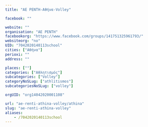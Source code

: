 ```yaml
---
title: "ΑΕ ΡΕΝΤΗ-Αθήνα-Volley"

facebook: ""

website: ""
organisation: "ΑΕ ΡΕΝΤΗ"
facebookorg: "https://www.facebook.com/groups/141751325961793/"
websiteorg: "no"
UID: "7042020140113school"
cities: ["Αθήνα"]
perioxi: ""
address: ""

places: [""]
categories: ["Αθλητισμός"]
subcategories: ["Volley"]
categoryNoSLug: ["athlitismos"]
subcategoriesNoSLug: ["volley"]

orgUID: "org14042020001108"

url: "ae-renti-athina-volley/athina"
slug: "ae-renti-athina-volley"
aliases:
    - /7042020140113school
---
```





